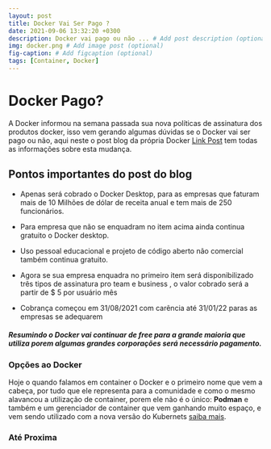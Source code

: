 ```yaml
---
layout: post
title: Docker Vai Ser Pago ?
date: 2021-09-06 13:32:20 +0300
description: Docker vai pago ou não ... # Add post description (optional)
img: docker.png # Add image post (optional)
fig-caption: # Add figcaption (optional)
tags: [Container, Docker]
---
```

# Docker Pago?

A Docker informou na semana passada sua nova políticas de assinatura dos produtos docker, isso vem gerando algumas dúvidas se o Docker vai ser pago ou não, aqui neste o post blog da própria Docker [Link Post](https://www.docker.com/blog/updating-product-subscriptions/) tem todas as informações sobre esta mudança.

## Pontos importantes do post do blog

* Apenas será cobrado o Docker Desktop, para as empresas que faturam mais de 10 Milhões de dólar de receita anual e tem mais de 250 funcionários.

* Para empresa que não se enquadram no item acima ainda continua gratuito o Docker desktop.

* Uso pessoal educacional e projeto de código aberto não comercial também continua gratuito.

* Agora se sua empresa enquadra no primeiro item será disponibilizado três tipos de assinatura pro team e business , o valor cobrado será a partir de $ 5 por usuário mês  

* Cobrança começou em 31/08/2021 com carência até 31/01/22 paras as empresas se adequarem  

##### **Resumindo o Docker vai continuar de free para a grande maioria que utiliza porem algumas grandes corporações será necessário pagamento.**

### Opções ao Docker  

Hoje o quando falamos em container o Docker e o primeiro nome que vem a cabeça, por tudo que ele representa para a comunidade e como o mesmo alavancou a utilização de container, porem ele não é o único:
**Podman** e também e um gerenciador de container que vem ganhando muito espaço, e vem sendo utilizado com a nova versão do Kubernets [saiba mais](https://podman.io/).

### **Até Proxima**